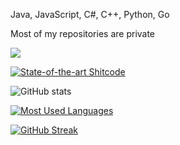 Java, JavaScript, C#, C++, Python, Go

Most of my repositories are private

![](https://komarev.com/ghpvc/?username=neccrr&color=blueviolet)

[![State-of-the-art Shitcode](https://img.shields.io/static/v1?label=State-of-the-art&message=Shitcode&color=7B5804)](https://github.com/trekhleb/state-of-the-art-shitcode)

![GitHub stats](https://n-api.suka-anak.tk/api?username=neccrr&show_icons=true&theme=tokyonight&count_private=true&hide_border=true)

[![Most Used Languages](https://n-api.suka-anak.tk/api/top-langs/?username=neccrr&layout=compact&theme=tokyonight&hide_border=true&langs_count=6)](https://github.com/neccrr/)

[![GitHub Streak](http://github-readme-streak-stats.herokuapp.com?user=neccrr&theme=tokyonight&hide_border=true&date_format=j%20M%5B%20Y%5D)](https://github.com/neccrr/)
